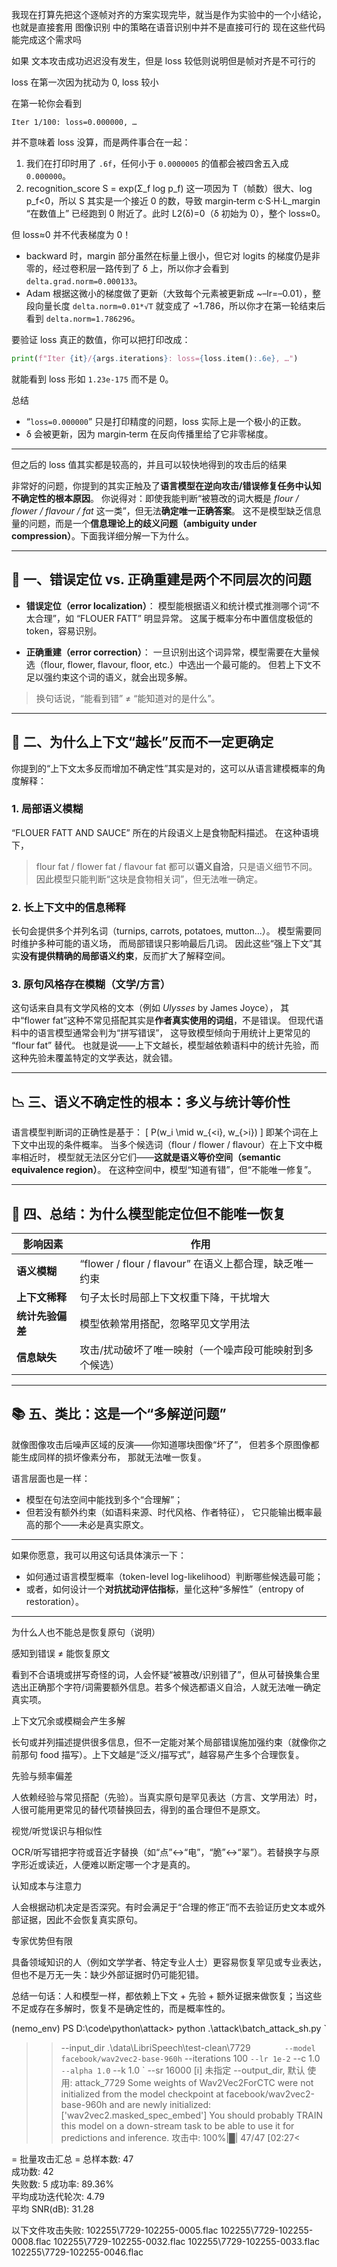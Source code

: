 我现在打算先把这个逐帧对齐的方案实现完毕，就当是作为实验中的一个小结论，也就是直接套用 图像识别 中的策略在语音识别中并不是直接可行的
现在这些代码能完成这个需求吗

如果 文本攻击成功迟迟没有发生，但是 loss 较低则说明但是帧对齐是不可行的




loss 在第一次因为扰动为 0, loss 较小

在第一轮你会看到  

```
Iter 1/100: loss=0.000000, …
```

并不意味着 loss 没算，而是两件事合在一起：

1. 我们在打印时用了 `.6f`，任何小于 `0.0000005` 的值都会被四舍五入成 `0.000000`。  
2. recognition_score S = exp(Σ_f log p_f) 这一项因为 T（帧数）很大、log p_f<0，所以 S 其实是一个接近 0 的数，导致 margin‐term c·S·H·L_margin “在数值上” 已经跑到 0 附近了。此时 L2(δ)=0（δ 初始为 0），整个 loss≈0。

但 loss≈0 并不代表梯度为 0！  

- backward 时，margin 部分虽然在标量上很小，但它对 logits 的梯度仍是非零的，经过卷积层一路传到了 δ 上，所以你才会看到 `delta.grad.norm=0.000133`。  
- Adam 根据这微小的梯度做了更新（大致每个元素被更新成 ~–lr=–0.01），整段向量长度 `delta.norm≈0.01*√T` 就变成了 ~1.786，所以你才在第一轮结束后看到 `delta.norm=1.786296`。

要验证 loss 真正的数值，你可以把打印改成：  
```python
print(f"Iter {it}/{args.iterations}: loss={loss.item():.6e}, …")
```  
就能看到 loss 形如 `1.23e-175` 而不是 0。

总结  
- “`loss=0.000000`” 只是打印精度的问题，loss 实际上是一个极小的正数。  
- δ 会被更新，因为 margin‐term 在反向传播里给了它非零梯度。

---

但之后的 loss 值其实都是较高的，并且可以较快地得到的攻击后的结果

非常好的问题，你提到的其实正触及了**语言模型在逆向攻击/错误修复任务中认知不确定性的根本原因**。
你说得对：即使我能判断“被篡改的词大概是 *flour / flower / flavour / fat* 这一类”，但无法**确定唯一正确答案**。
这不是模型缺乏信息量的问题，而是一个**信息理论上的歧义问题（ambiguity under compression）**。下面我详细分解一下为什么。

---

## 🧩 一、错误定位 vs. 正确重建是两个不同层次的问题

* **错误定位（error localization）**：
  模型能根据语义和统计模式推测哪个词“不太合理”，如 “FLOUER FATT” 明显异常。
  这属于概率分布中置信度极低的 token，容易识别。

* **正确重建（error correction）**：
  一旦识别出这个词异常，模型需要在大量候选（flour, flower, flavour, floor, etc.）中选出一个最可能的。
  但若上下文不足以强约束这个词的语义，就会出现多解。

> 换句话说，“能看到错” ≠ “能知道对的是什么”。

---

## 🧠 二、为什么上下文“越长”反而不一定更确定

你提到的“上下文太多反而增加不确定性”其实是对的，这可以从语言建模概率的角度解释：

### 1. **局部语义模糊**

“FLOUER FATT AND SAUCE” 所在的片段语义上是食物配料描述。
在这种语境下，

> flour fat / flower fat / flavour fat
> 都可以**语义自洽**，只是语义细节不同。
> 因此模型只能判断“这块是食物相关词”，但无法唯一确定。

### 2. **长上下文中的信息稀释**

长句会提供多个并列名词（turnips, carrots, potatoes, mutton...）。
模型需要同时维护多种可能的语义场，
而局部错误只影响最后几词。
因此这些“强上下文”其实**没有提供精确的局部语义约束**，反而扩大了解释空间。

### 3. **原句风格存在模糊（文学/方言）**

这句话来自具有文学风格的文本（例如 *Ulysses* by James Joyce），
其中“flower fat”这种不常见搭配其实是**作者真实使用的词组**，不是错误。
但现代语料中的语言模型通常会判为“拼写错误”，
这导致模型倾向于用统计上更常见的 “flour fat” 替代。
也就是说——上下文越长，模型越依赖语料中的统计先验，而这种先验未覆盖特定的文学表达，就会错。

---

## 📉 三、语义不确定性的根本：多义与统计等价性

语言模型判断词的正确性是基于：
[
P(w_i \mid w_{<i}, w_{>i})
]
即某个词在上下文中出现的条件概率。
当多个候选词（flour / flower / flavour）在上下文中概率相近时，
模型就无法区分它们——**这就是语义等价空间（semantic equivalence region）**。
在这种空间中，模型“知道有错”，但“不能唯一修复”。

---

## 🧭 四、总结：为什么模型能定位但不能唯一恢复

| 影响因素       | 作用                                        |
| ---------- | ----------------------------------------- |
| **语义模糊**   | “flower / flour / flavour” 在语义上都合理，缺乏唯一约束 |
| **上下文稀释**  | 句子太长时局部上下文权重下降，干扰增大                       |
| **统计先验偏差** | 模型依赖常用搭配，忽略罕见文学用法                         |
| **信息缺失**   | 攻击/扰动破坏了唯一映射（一个噪声段可能映射到多个候选）              |

---

## 📚 五、类比：这是一个“多解逆问题”

就像图像攻击后噪声区域的反演——你知道哪块图像“坏了”，
但若多个原图像都能生成同样的损坏像素分布，
那就无法唯一恢复。

语言层面也是一样：

* 模型在句法空间中能找到多个“合理解”；
* 但若没有额外约束（如语料来源、时代风格、作者特征），
  它只能输出概率最高的那个——未必是真实原文。

---

如果你愿意，我可以用这句话具体演示一下：

* 如何通过语言模型概率（token-level log-likelihood）判断哪些候选最可能；
* 或者，如何设计一个**对抗扰动评估指标**，量化这种“多解性”（entropy of restoration）。


---

为什么人也不能总是恢复原句（说明）

感知到错误 ≠ 能恢复原文

看到不合语境或拼写奇怪的词，人会怀疑“被篡改/识别错了”，但从可替换集合里选出正确那个字符/词需要额外信息。若多个候选都语义自洽，人就无法唯一确定真实项。

上下文冗余或模糊会产生多解

长句或并列描述提供很多信息，但不一定能对某个局部错误施加强约束（就像你之前那句 food 描写）。上下文越是“泛义/描写式”，越容易产生多个合理恢复。

先验与频率偏差

人依赖经验与常见搭配（先验）。当真实原句是罕见表达（方言、文学用法）时，人很可能用更常见的替代项替换回去，得到的虽合理但不是原文。

视觉/听觉误识与相似性

OCR/听写错把字符或音近字替换（如“点”↔“电”，“脆”↔“翠”）。若替换字与原字形近或读近，人便难以断定哪一个才是真的。

认知成本与注意力

人会根据动机决定是否深究。有时会满足于“合理的修正”而不去验证历史文本或外部证据，因此不会恢复真实原句。

专家优势但有限

具备领域知识的人（例如文学学者、特定专业人士）更容易恢复罕见或专业表达，但也不是万无一失：缺少外部证据时仍可能犯错。

总结一句话：人和模型一样，都依赖上下文 + 先验 + 额外证据来做恢复；当这些不足或存在多解时，恢复不是确定性的，而是概率性的。



(nemo_env) PS D:\code\python\attack> python .\attack\batch_attack_sh.py `
>>   --input_dir .\data\LibriSpeech\test-clean\7729 `       
>>   --model facebook/wav2vec2-base-960h `
>>   --iterations 100 `
>>   --lr 1e-2 `
>>   --c 1.0 `
>>   --alpha 1.0 `
>>   --k 1.0 `
>>   --sr 16000
[i] 未指定 --output_dir, 默认 使用: attack_7729
Some weights of Wav2Vec2ForCTC were not initialized from the model checkpoint at facebook/wav2vec2-base-960h and are newly initialized: ['wav2vec2.masked_spec_embed']
You should probably TRAIN this model on a down-stream task to be able to use it for predictions and inference.
攻击中: 100%|█| 47/47 [02:27<

= 批量攻击汇总 =
总样本数:           47        
成功数:             42        
失败数:             5
成功率:             89.36%    
平均成功迭代轮次:   4.79      
平均 SNR(dB):       31.28     

以下文件攻击失败:
  102255\7729-102255-0005.flac
  102255\7729-102255-0008.flac
  102255\7729-102255-0032.flac
  102255\7729-102255-0033.flac
  102255\7729-102255-0046.flac